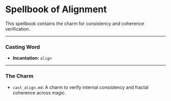 # Spellbook of Alignment

This spellbook contains the charm for consistency and coherence verification.

---

### Casting Word
- **Incantation:** `align`

---

### The Charm
- `cast_align.md`: A charm to verify internal consistency and fractal coherence across magic.

